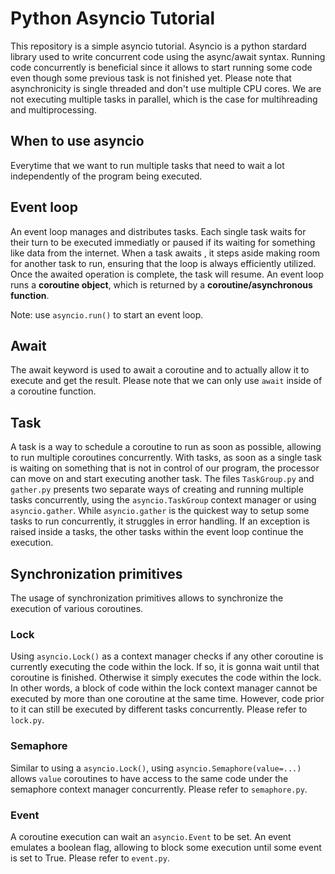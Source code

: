 # Python Asyncio Tutorial
This repository is a simple asyncio tutorial. Asyncio is a python stardard library used to write concurrent code using the async/await syntax.
Running code concurrently is beneficial since it allows to start running some code even though some previous task is not finished yet. 
Please note that asynchronicity is single threaded and don't use multiple CPU cores. We are not executing multiple tasks in parallel, which is the case for multihreading and multiprocessing. 

## When to use asyncio
Everytime that we want to run multiple tasks that need to wait a lot independently of the program being executed. 

## Event loop
An event loop manages and distributes tasks. Each single task waits for their turn to be executed immediatly or paused if its waiting for something like data from the internet. When a task awaits , it steps aside making room for another task to run, ensuring that the loop is always efficiently utilized. Once the awaited operation is complete, the task will resume. An event loop runs a **coroutine object**, which is returned by a **coroutine/asynchronous function**.

Note: use ```asyncio.run()``` to start an event loop.

## Await
The await keyword is used to await a coroutine and to actually allow it to execute and get the result. Please note that we can only use ```await``` inside of a coroutine function. 

## Task
A task is a way to schedule a coroutine to run as soon as possible, allowing to run multiple coroutines concurrently. With tasks, as soon as a single task is waiting on something that is not in control of our program, the processor can move on and start executing another task. The files ```TaskGroup.py``` and ```gather.py``` presents two separate ways of creating and running multiple tasks concurrently, using the ```asyncio.TaskGroup``` context manager or using ```asyncio.gather```. While ```asyncio.gather``` is the quickest way to setup some tasks to run concurrently, it struggles in error handling. If an exception is raised inside a tasks, the other tasks within the event loop continue the execution. 

## Synchronization primitives
The usage of synchronization primitives allows to synchronize the execution of various coroutines. 

### Lock
Using ```asyncio.Lock()``` as a context manager checks if any other coroutine is currently executing the code within the lock. If so, it is gonna wait until that coroutine is finished. Otherwise it simply executes the code within the lock. In other words, a block of code within the lock context manager cannot be executed by more than one coroutine at the same time. However, code prior to it can still be executed by different tasks concurrently. Please refer to ```lock.py```.

### Semaphore
Similar to using a ```asyncio.Lock()```, using ```asyncio.Semaphore(value=...)``` allows ```value``` coroutines to have access to the same code under the semaphore context manager concurrently. Please refer to ```semaphore.py```. 

### Event
A coroutine execution can wait an ```asyncio.Event``` to be set. An event emulates a boolean flag, allowing to block some execution until some event is set to True. Please refer to ```event.py```.



